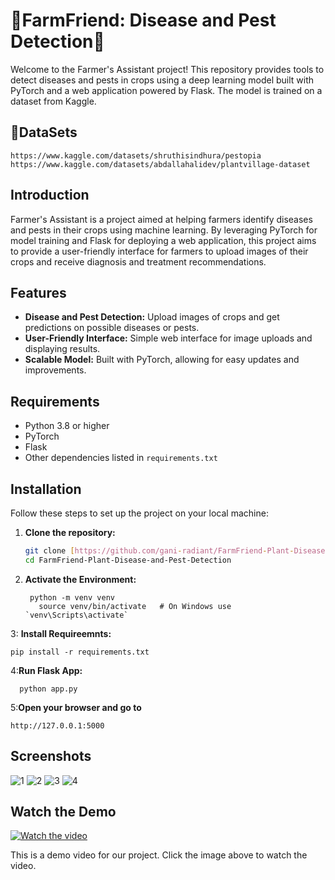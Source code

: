 # 🌿FarmFriend: Disease and Pest Detection🌿

Welcome to the Farmer's Assistant project! This repository provides tools to detect diseases and pests in crops using a deep learning model built with PyTorch and a web application powered by Flask. The model is trained on a dataset from Kaggle.
## 🔖DataSets

```
https://www.kaggle.com/datasets/shruthisindhura/pestopia
https://www.kaggle.com/datasets/abdallahalidev/plantvillage-dataset
```
## Introduction

Farmer's Assistant is a project aimed at helping farmers identify diseases and pests in their crops using machine learning. By leveraging PyTorch for model training and Flask for deploying a web application, this project aims to provide a user-friendly interface for farmers to upload images of their crops and receive diagnosis and treatment recommendations.

## Features

- **Disease and Pest Detection:** Upload images of crops and get predictions on possible diseases or pests.
- **User-Friendly Interface:** Simple web interface for image uploads and displaying results.
- **Scalable Model:** Built with PyTorch, allowing for easy updates and improvements.

## Requirements

- Python 3.8 or higher
- PyTorch
- Flask
- Other dependencies listed in `requirements.txt`

## Installation

Follow these steps to set up the project on your local machine:

1. **Clone the repository:**
   ```sh
   git clone [https://github.com/gani-radiant/FarmFriend-Plant-Disease-and-Pest-Detection.git]
   cd FarmFriend-Plant-Disease-and-Pest-Detection
2. **Activate the Environment:**

   ```
    python -m venv venv
      source venv/bin/activate   # On Windows use `venv\Scripts\activate`

3: **Install Requireemnts:**
   ```
   pip install -r requirements.txt
   ```
4:**Run Flask App:**
  ```
    python app.py
   ```
5:**Open your browser and go to**
  ```
  http://127.0.0.1:5000
```
## Screenshots

![1](https://github.com/gani-radiant/FarmFriend-Plant-Disease-and-Pest-Detection/assets/91460621/721fadc9-766a-4ba8-94f9-aae77775182a)
![2](https://github.com/gani-radiant/FarmFriend-Plant-Disease-and-Pest-Detection/assets/91460621/fd4e2acc-1f8b-4c72-b3f9-3c7048bbc204)
![3](https://github.com/gani-radiant/FarmFriend-Plant-Disease-and-Pest-Detection/assets/91460621/6312d8f9-916b-4867-85dd-09d08f151386)
![4](https://github.com/gani-radiant/FarmFriend-Plant-Disease-and-Pest-Detection/assets/91460621/89ab280e-5fe1-4743-ba51-daf24fd3bdc7)

## Watch the Demo

[![Watch the video](https://img.youtube.com/vi/If59Xybg0xU/maxresdefault.jpg)](https://www.youtube.com/watch?v=If59Xybg0xU&t=7s)

This is a demo video for our project. Click the image above to watch the video.






